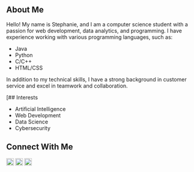## About Me
Hello! My name is Stephanie, and I am a computer science student with a passion for web development, data analytics, and programming. I have experience working with various programming languages, such as:

- Java
- Python
- C/C++
- HTML/CSS

In addition to my technical skills, I have a strong background in customer service and excel in teamwork and collaboration.


[## Interests

- Artificial Intelligence
- Web Development
- Data Science
- Cybersecurity

## Connect With Me

[<img src="https://cdn-icons-png.flaticon.com/512/174/174857.png" alt="LinkedIn" width="20" height="20">](https://www.linkedin.com/in/stephanie-blossom-831318208/)
[<img src="https://upload.wikimedia.org/wikipedia/commons/thumb/a/a5/Instagram_icon.png/2048px-Instagram_icon.png" alt="Instagram" width="20" height="20">](https://instargam.com/stephaniecblossom?igshid=NTc4MTIwNjQ2YQ==)
[<img src="https://cdn-icons-png.flaticon.com/512/2463/2463068.png" alt="Website" width="20" height="20">](https://stephanieblossom.w3spaces.com/)
